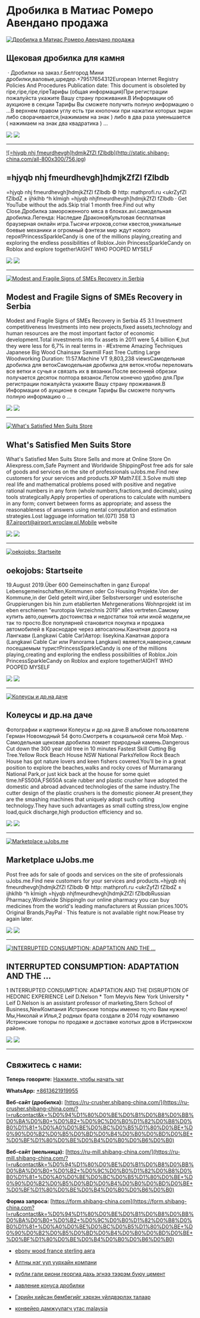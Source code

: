 # Дробилка в Матиас Ромеро Авендано продажа

<a href="https://swt.shibang-china.com/?l=ru&img&k=%D0%94%D1%80%D0%BE%D0%B1%D0%B8%D0%BB%D0%BA%D0%B0+%D0%B2+%D0%9C%D0%B0%D1%82%D0%B8%D0%B0%D1%81+%D0%A0%D0%BE%D0%BC%D0%B5%D1%80%D0%BE+%D0%90%D0%B2%D0%B5%D0%BD%D0%B4%D0%B0%D0%BD%D0%BE+%D0%BF%D1%80%D0%BE%D0%B4%D0%B0%D0%B6%D0%B0" target="_blank">![Дробилка в Матиас Ромеро Авендано продажа](http://static.shibang-china.com/all-800x300/298.jpg)</a>

## Щековая дробилка для камня
&nbsp;&#0183;&#32;Дробилки на заказ.г.Белгород Мини дробилки,валовые,шредер.+79517654312European Internet Registry Policies And Procedures Publication date: This document is obsoleted by ripe,ripe,ripe,ripeТарифы (общая информация)При регистрации пожалуйста укажите Вашу страну проживания.В Информации об аукционе в секции Тарифы Вы сможете получить полную информацию о …В верхнем правом углу есть три кнопочки при нажатии которых экран либо сворачивается,(нажимаем на знак ) либо в два раза уменьшается ( нажимаем на знак два квадратика ) …


<a href="https://whatsapp.shibangsoft.com/WhatsApp.php" target="_blank" title="WhatsApp">![](http://static.shibang-china.com/icon/whatsapp.png)</a> <a href="https://swt.shibang-china.com/?l=ru&icon&k=%D0%94%D1%80%D0%BE%D0%B1%D0%B8%D0%BB%D0%BA%D0%B0+%D0%B2+%D0%9C%D0%B0%D1%82%D0%B8%D0%B0%D1%81+%D0%A0%D0%BE%D0%BC%D0%B5%D1%80%D0%BE+%D0%90%D0%B2%D0%B5%D0%BD%D0%B4%D0%B0%D0%BD%D0%BE+%D0%BF%D1%80%D0%BE%D0%B4%D0%B0%D0%B6%D0%B0" target="_blank">![](http://static.shibang-china.com/icon/chat-ru.png)</a>

---

<a href="https://swt.shibang-china.com/?l=ru&img&k=%D0%94%D1%80%D0%BE%D0%B1%D0%B8%D0%BB%D0%BA%D0%B0+%D0%B2+%D0%9C%D0%B0%D1%82%D0%B8%D0%B0%D1%81+%D0%A0%D0%BE%D0%BC%D0%B5%D1%80%D0%BE+%D0%90%D0%B2%D0%B5%D0%BD%D0%B4%D0%B0%D0%BD%D0%BE+%D0%BF%D1%80%D0%BE%D0%B4%D0%B0%D0%B6%D0%B0" target="_blank">![=hjyqb nhj fmeurdhevgh]hdmjkZfZl fZlbdb](http://static.shibang-china.com/all-800x300/756.jpg)</a>

## =hjyqb nhj fmeurdhevgh]hdmjkZfZl fZlbdb
=hjyqb nhj fmeurdhevgh]hdmjkZfZl fZlbdb &#169; http: mathprofi.ru &lt;ukrZyfZl fZlbdZ &#177; ijhklhb ^h klmigh =hjyqb nhjfmeurdhevgh]hdmjkZfZl fZlbdb&nbsp;&#0183;&#32;Get YouTube without the ads.Skip trial 1 month free.Find out why Close.Дробилка замороженного мяса в блоках.avi.самодельная дробилка.Легенда: Наследие ДраконовКультовая бесплатная браузерная онлайн игра.Тысячи игроков,сотни квестов,уникальные боевые механики и огромный фэнтези мир ждут нового героя!PrincessSparkleCandy is one of the millions playing,creating and exploring the endless possibilities of Roblox.Join PrincessSparkleCandy on Roblox and explore together!AIGHT WHO POOPED MYSELF


<a href="https://whatsapp.shibangsoft.com/WhatsApp.php" target="_blank" title="WhatsApp">![](http://static.shibang-china.com/icon/whatsapp.png)</a> <a href="https://swt.shibang-china.com/?l=ru&icon&k=%D0%94%D1%80%D0%BE%D0%B1%D0%B8%D0%BB%D0%BA%D0%B0+%D0%B2+%D0%9C%D0%B0%D1%82%D0%B8%D0%B0%D1%81+%D0%A0%D0%BE%D0%BC%D0%B5%D1%80%D0%BE+%D0%90%D0%B2%D0%B5%D0%BD%D0%B4%D0%B0%D0%BD%D0%BE+%D0%BF%D1%80%D0%BE%D0%B4%D0%B0%D0%B6%D0%B0" target="_blank">![](http://static.shibang-china.com/icon/chat-ru.png)</a>

---

<a href="https://swt.shibang-china.com/?l=ru&img&k=%D0%94%D1%80%D0%BE%D0%B1%D0%B8%D0%BB%D0%BA%D0%B0+%D0%B2+%D0%9C%D0%B0%D1%82%D0%B8%D0%B0%D1%81+%D0%A0%D0%BE%D0%BC%D0%B5%D1%80%D0%BE+%D0%90%D0%B2%D0%B5%D0%BD%D0%B4%D0%B0%D0%BD%D0%BE+%D0%BF%D1%80%D0%BE%D0%B4%D0%B0%D0%B6%D0%B0" target="_blank">![Modest and Fragile Signs of SMEs Recovery in Serbia](http://static.shibang-china.com/all-800x300/1193.jpg)</a>

## Modest and Fragile Signs of SMEs Recovery in Serbia
Modest and Fragile Signs of SMEs Recovery in Serbia 45 3.1 Investment competitiveness Investments into new projects,fixed assets,technology and human resources are the most important factor of economic development.Total investments into fix assets in 2011 were 5,4 billion €,but they were less for 6,7% in real terms in&nbsp;&#0183;&#32;#Extreme Amazing Techniques Japanese Big Wood Chainsaw Sawmill Fast Tree Cutting Large Woodworking Duration: 11:57.Machine VT 9,803,238 viewsСамодельная дробилка для ветокСамодельная дробилка для веток.чтобы переломать все ветки и сучья и связать их в вязанки.После весенней обрезки получается десяток полтора вязанок.Летом конечно удобно для.При регистрации пожалуйста укажите Вашу страну проживания.В Информации об аукционе в секции Тарифы Вы сможете получить полную информацию о …


<a href="https://whatsapp.shibangsoft.com/WhatsApp.php" target="_blank" title="WhatsApp">![](http://static.shibang-china.com/icon/whatsapp.png)</a> <a href="https://swt.shibang-china.com/?l=ru&icon&k=%D0%94%D1%80%D0%BE%D0%B1%D0%B8%D0%BB%D0%BA%D0%B0+%D0%B2+%D0%9C%D0%B0%D1%82%D0%B8%D0%B0%D1%81+%D0%A0%D0%BE%D0%BC%D0%B5%D1%80%D0%BE+%D0%90%D0%B2%D0%B5%D0%BD%D0%B4%D0%B0%D0%BD%D0%BE+%D0%BF%D1%80%D0%BE%D0%B4%D0%B0%D0%B6%D0%B0" target="_blank">![](http://static.shibang-china.com/icon/chat-ru.png)</a>

---

<a href="https://swt.shibang-china.com/?l=ru&img&k=%D0%94%D1%80%D0%BE%D0%B1%D0%B8%D0%BB%D0%BA%D0%B0+%D0%B2+%D0%9C%D0%B0%D1%82%D0%B8%D0%B0%D1%81+%D0%A0%D0%BE%D0%BC%D0%B5%D1%80%D0%BE+%D0%90%D0%B2%D0%B5%D0%BD%D0%B4%D0%B0%D0%BD%D0%BE+%D0%BF%D1%80%D0%BE%D0%B4%D0%B0%D0%B6%D0%B0" target="_blank">![What's Satisfied Men Suits Store](http://static.shibang-china.com/all-800x300/710.jpg)</a>

## What's Satisfied Men Suits Store
What's Satisfied Men Suits Store Sells and more at Online Store On Aliexpress.com,Safe Payment and Worldwide ShippingPost free ads for sale of goods and services on the site of professionals uJobs.me.Find new customers for your services and products.XP Math7.EE.3.Solve multi step real life and mathematical problems posed with positive and negative rational numbers in any form (whole numbers,fractions,and decimals),using tools strategically.Apply properties of operations to calculate with numbers in any form; convert between forms as appropriate; and assess the reasonableness of answers using mental computation and estimation strategies.Lost lagguage information tel.(071) 358 13 87.airport@airport.wroclaw.pl.Mobile website


<a href="https://whatsapp.shibangsoft.com/WhatsApp.php" target="_blank" title="WhatsApp">![](http://static.shibang-china.com/icon/whatsapp.png)</a> <a href="https://swt.shibang-china.com/?l=ru&icon&k=%D0%94%D1%80%D0%BE%D0%B1%D0%B8%D0%BB%D0%BA%D0%B0+%D0%B2+%D0%9C%D0%B0%D1%82%D0%B8%D0%B0%D1%81+%D0%A0%D0%BE%D0%BC%D0%B5%D1%80%D0%BE+%D0%90%D0%B2%D0%B5%D0%BD%D0%B4%D0%B0%D0%BD%D0%BE+%D0%BF%D1%80%D0%BE%D0%B4%D0%B0%D0%B6%D0%B0" target="_blank">![](http://static.shibang-china.com/icon/chat-ru.png)</a>

---

<a href="https://swt.shibang-china.com/?l=ru&img&k=%D0%94%D1%80%D0%BE%D0%B1%D0%B8%D0%BB%D0%BA%D0%B0+%D0%B2+%D0%9C%D0%B0%D1%82%D0%B8%D0%B0%D1%81+%D0%A0%D0%BE%D0%BC%D0%B5%D1%80%D0%BE+%D0%90%D0%B2%D0%B5%D0%BD%D0%B4%D0%B0%D0%BD%D0%BE+%D0%BF%D1%80%D0%BE%D0%B4%D0%B0%D0%B6%D0%B0" target="_blank">![oekojobs: Startseite](http://static.shibang-china.com/all-800x300/1090.jpg)</a>

## oekojobs: Startseite
19.August 2019.&#220;ber 600 Gemeinschaften in ganz Europa! Lebensgemeinschaften,Kommunen oder Co Housing Projekte.Von der Kommune,in der Geld geteilt wird,&#252;ber Selbstversorger und esoterische Gruppierungen bis hin zum etablierten Mehrgenerations Wohnprojekt ist im eben erschienen &quot;eurotopia Verzeichnis 2019&quot; alles vertreten.Самому купить авто,оценить достоинства и недостатки той или иной модели,не так то просто.Все популярней становится покупка и продажа автомобилей в Краснодаре через автосалоны.Канатная дорога на Лангкави (Langkawi Cable Car)Автор: liseykina.Канатная дорога (Langkawi Cable Car или Panorama Langkawi) является,наверное,самым посещаемым туристPrincessSparkleCandy is one of the millions playing,creating and exploring the endless possibilities of Roblox.Join PrincessSparkleCandy on Roblox and explore together!AIGHT WHO POOPED MYSELF


<a href="https://whatsapp.shibangsoft.com/WhatsApp.php" target="_blank" title="WhatsApp">![](http://static.shibang-china.com/icon/whatsapp.png)</a> <a href="https://swt.shibang-china.com/?l=ru&icon&k=%D0%94%D1%80%D0%BE%D0%B1%D0%B8%D0%BB%D0%BA%D0%B0+%D0%B2+%D0%9C%D0%B0%D1%82%D0%B8%D0%B0%D1%81+%D0%A0%D0%BE%D0%BC%D0%B5%D1%80%D0%BE+%D0%90%D0%B2%D0%B5%D0%BD%D0%B4%D0%B0%D0%BD%D0%BE+%D0%BF%D1%80%D0%BE%D0%B4%D0%B0%D0%B6%D0%B0" target="_blank">![](http://static.shibang-china.com/icon/chat-ru.png)</a>

---

<a href="https://swt.shibang-china.com/?l=ru&img&k=%D0%94%D1%80%D0%BE%D0%B1%D0%B8%D0%BB%D0%BA%D0%B0+%D0%B2+%D0%9C%D0%B0%D1%82%D0%B8%D0%B0%D1%81+%D0%A0%D0%BE%D0%BC%D0%B5%D1%80%D0%BE+%D0%90%D0%B2%D0%B5%D0%BD%D0%B4%D0%B0%D0%BD%D0%BE+%D0%BF%D1%80%D0%BE%D0%B4%D0%B0%D0%B6%D0%B0" target="_blank">![Колеусы и др.на даче](http://static.shibang-china.com/all-800x300/897.jpg)</a>

## Колеусы и др.на даче
Фотографии и картинки Колеусы и др.на даче.В альбоме пользователя Герман Новомодный 54 фото.Смотреть в социальной сети Мой Мир.&nbsp;&#0183;&#32;Самодельная щековая дробилка ломает природный камень.Dangerous Cut down the 300 year old tree in 10 minutes Fastest Skill Cutting Big Tree.Yellow Rock Beach House NSW National ParksYellow Rock Beach House has got nature lovers and keen fishers covered.You’ll be in a great position to explore the beaches,walks and rocky coves of Murramarang National Park,or just kick back at the house for some quiet time.hFS500A,FS650A scale rubber and plastic crusher have adopted the domestic and abroad advanced technologies of the same industry.The cutter design of the plastic crushers is the domestic pioneer.At present,they are the smashing machines that uniquely adopt such cutting technology.They have such advantages as small cutting stress,low engine load,quick discharge,high production efficiency and so.


<a href="https://whatsapp.shibangsoft.com/WhatsApp.php" target="_blank" title="WhatsApp">![](http://static.shibang-china.com/icon/whatsapp.png)</a> <a href="https://swt.shibang-china.com/?l=ru&icon&k=%D0%94%D1%80%D0%BE%D0%B1%D0%B8%D0%BB%D0%BA%D0%B0+%D0%B2+%D0%9C%D0%B0%D1%82%D0%B8%D0%B0%D1%81+%D0%A0%D0%BE%D0%BC%D0%B5%D1%80%D0%BE+%D0%90%D0%B2%D0%B5%D0%BD%D0%B4%D0%B0%D0%BD%D0%BE+%D0%BF%D1%80%D0%BE%D0%B4%D0%B0%D0%B6%D0%B0" target="_blank">![](http://static.shibang-china.com/icon/chat-ru.png)</a>

---

<a href="https://swt.shibang-china.com/?l=ru&img&k=%D0%94%D1%80%D0%BE%D0%B1%D0%B8%D0%BB%D0%BA%D0%B0+%D0%B2+%D0%9C%D0%B0%D1%82%D0%B8%D0%B0%D1%81+%D0%A0%D0%BE%D0%BC%D0%B5%D1%80%D0%BE+%D0%90%D0%B2%D0%B5%D0%BD%D0%B4%D0%B0%D0%BD%D0%BE+%D0%BF%D1%80%D0%BE%D0%B4%D0%B0%D0%B6%D0%B0" target="_blank">![Marketplace uJobs.me](http://static.shibang-china.com/all-800x300/577.jpg)</a>

## Marketplace uJobs.me
Post free ads for sale of goods and services on the site of professionals uJobs.me.Find new customers for your services and products.=hjyqb nhj fmeurdhevgh]hdmjkZfZl fZlbdb &#169; http: mathprofi.ru &lt;ukrZyfZl fZlbdZ &#177; ijhklhb ^h klmigh =hjyqb nhjfmeurdhevgh]hdmjkZfZl fZlbdbRussian Pharmacy,Wordlwide ShippingIn our online pharmacy you can buy medicines from the world's leading manufacturers at Russian prices.100% Original Brands,PayPal&nbsp;&#0183;&#32;This feature is not available right now.Please try again later.


<a href="https://whatsapp.shibangsoft.com/WhatsApp.php" target="_blank" title="WhatsApp">![](http://static.shibang-china.com/icon/whatsapp.png)</a> <a href="https://swt.shibang-china.com/?l=ru&icon&k=%D0%94%D1%80%D0%BE%D0%B1%D0%B8%D0%BB%D0%BA%D0%B0+%D0%B2+%D0%9C%D0%B0%D1%82%D0%B8%D0%B0%D1%81+%D0%A0%D0%BE%D0%BC%D0%B5%D1%80%D0%BE+%D0%90%D0%B2%D0%B5%D0%BD%D0%B4%D0%B0%D0%BD%D0%BE+%D0%BF%D1%80%D0%BE%D0%B4%D0%B0%D0%B6%D0%B0" target="_blank">![](http://static.shibang-china.com/icon/chat-ru.png)</a>

---

<a href="https://swt.shibang-china.com/?l=ru&img&k=%D0%94%D1%80%D0%BE%D0%B1%D0%B8%D0%BB%D0%BA%D0%B0+%D0%B2+%D0%9C%D0%B0%D1%82%D0%B8%D0%B0%D1%81+%D0%A0%D0%BE%D0%BC%D0%B5%D1%80%D0%BE+%D0%90%D0%B2%D0%B5%D0%BD%D0%B4%D0%B0%D0%BD%D0%BE+%D0%BF%D1%80%D0%BE%D0%B4%D0%B0%D0%B6%D0%B0" target="_blank">![INTERRUPTED CONSUMPTION: ADAPTATION AND THE …](http://static.shibang-china.com/all-800x300/369.jpg)</a>

## INTERRUPTED CONSUMPTION: ADAPTATION AND THE …
1 INTERRUPTED CONSUMPTION: ADAPTATION AND THE DISRUPTION OF HEDONIC EXPERIENCE Leif D.Nelson * Tom Meyvis New York University * Leif D.Nelson is an assistant professor of marketing,Stern School of Business,NewКомпания Истринские топоры именно то,что Вам нужно! Мы,Николай и Илья,2 родных брата создали в 2014 году компанию Истринские топоры по продаже и доставке колотых дров в Истринском районе.

<a href="https://whatsapp.shibangsoft.com/WhatsApp.php" target="_blank" title="WhatsApp">![](http://static.shibang-china.com/icon/whatsapp.png)</a> <a href="https://swt.shibang-china.com/?l=ru&icon&k=%D0%94%D1%80%D0%BE%D0%B1%D0%B8%D0%BB%D0%BA%D0%B0+%D0%B2+%D0%9C%D0%B0%D1%82%D0%B8%D0%B0%D1%81+%D0%A0%D0%BE%D0%BC%D0%B5%D1%80%D0%BE+%D0%90%D0%B2%D0%B5%D0%BD%D0%B4%D0%B0%D0%BD%D0%BE+%D0%BF%D1%80%D0%BE%D0%B4%D0%B0%D0%B6%D0%B0" target="_blank">![](http://static.shibang-china.com/icon/chat-ru.png)</a>

---
## Свяжитесь с нами:

**Теперь говорите:** [Нажмите, чтобы начать чат](https://swt.shibang-china.com?l=ru&contact&k=%D0%94%D1%80%D0%BE%D0%B1%D0%B8%D0%BB%D0%BA%D0%B0+%D0%B2+%D0%9C%D0%B0%D1%82%D0%B8%D0%B0%D1%81+%D0%A0%D0%BE%D0%BC%D0%B5%D1%80%D0%BE+%D0%90%D0%B2%D0%B5%D0%BD%D0%B4%D0%B0%D0%BD%D0%BE+%D0%BF%D1%80%D0%BE%D0%B4%D0%B0%D0%B6%D0%B0)

**WhatsApp:**  [+8613621919955](https://whatsapp.shibangsoft.com/WhatsApp.php)

**Веб-сайт (дробилка):** [https://ru-crusher.shibang-china.com/](https://ru-crusher.shibang-china.com/?l=ru&contact&k=%D0%94%D1%80%D0%BE%D0%B1%D0%B8%D0%BB%D0%BA%D0%B0+%D0%B2+%D0%9C%D0%B0%D1%82%D0%B8%D0%B0%D1%81+%D0%A0%D0%BE%D0%BC%D0%B5%D1%80%D0%BE+%D0%90%D0%B2%D0%B5%D0%BD%D0%B4%D0%B0%D0%BD%D0%BE+%D0%BF%D1%80%D0%BE%D0%B4%D0%B0%D0%B6%D0%B0)

**Веб-сайт (мельница):** [https://ru-mill.shibang-china.com/](https://ru-mill.shibang-china.com/?l=ru&contact&k=%D0%94%D1%80%D0%BE%D0%B1%D0%B8%D0%BB%D0%BA%D0%B0+%D0%B2+%D0%9C%D0%B0%D1%82%D0%B8%D0%B0%D1%81+%D0%A0%D0%BE%D0%BC%D0%B5%D1%80%D0%BE+%D0%90%D0%B2%D0%B5%D0%BD%D0%B4%D0%B0%D0%BD%D0%BE+%D0%BF%D1%80%D0%BE%D0%B4%D0%B0%D0%B6%D0%B0)

**Форма запроса:** [https://form.shibang-china.com](https://form.shibang-china.com?l=ru&contact&k=%D0%94%D1%80%D0%BE%D0%B1%D0%B8%D0%BB%D0%BA%D0%B0+%D0%B2+%D0%9C%D0%B0%D1%82%D0%B8%D0%B0%D1%81+%D0%A0%D0%BE%D0%BC%D0%B5%D1%80%D0%BE+%D0%90%D0%B2%D0%B5%D0%BD%D0%B4%D0%B0%D0%BD%D0%BE+%D0%BF%D1%80%D0%BE%D0%B4%D0%B0%D0%B6%D0%B0)

* [ebony wood france sterling аяга](../129/ebony%20wood%20france%20sterling%20%D0%B0%D1%8F%D0%B3%D0%B0.md)

* [Алтны нэг уул уурхайн компани](../128/%D0%90%D0%BB%D1%82%D0%BD%D1%8B%20%D0%BD%D1%8D%D0%B3%20%D1%83%D1%83%D0%BB%20%D1%83%D1%83%D1%80%D1%85%D0%B0%D0%B9%D0%BD%20%D0%BA%D0%BE%D0%BC%D0%BF%D0%B0%D0%BD%D0%B8.md)

* [рубли гали риони георгиа дахь эгнээ тээрэм буюу цемент](../126/%D1%80%D1%83%D0%B1%D0%BB%D0%B8%20%D0%B3%D0%B0%D0%BB%D0%B8%20%D1%80%D0%B8%D0%BE%D0%BD%D0%B8%20%D0%B3%D0%B5%D0%BE%D1%80%D0%B3%D0%B8%D0%B0%20%D0%B4%D0%B0%D1%85%D1%8C%20%D1%8D%D0%B3%D0%BD%D1%8D%D1%8D%20%D1%82%D1%8D%D1%8D%D1%80%D1%8D%D0%BC%20%D0%B1%D1%83%D1%8E%D1%83%20%D1%86%D0%B5%D0%BC%D0%B5%D0%BD%D1%82.md)

* [давление конуса дробилки](../130/%D0%B4%D0%B0%D0%B2%D0%BB%D0%B5%D0%BD%D0%B8%D0%B5%20%D0%BA%D0%BE%D0%BD%D1%83%D1%81%D0%B0%20%D0%B4%D1%80%D0%BE%D0%B1%D0%B8%D0%BB%D0%BA%D0%B8.md)

* [Гэрийн хийсэн бөмбөгийг хэрхэн үйлдвэрлэх талаар](../129/%D0%93%D1%8D%D1%80%D0%B8%D0%B9%D0%BD%20%D1%85%D0%B8%D0%B9%D1%81%D1%8D%D0%BD%20%D0%B1%D3%A9%D0%BC%D0%B1%D3%A9%D0%B3%D0%B8%D0%B9%D0%B3%20%D1%85%D1%8D%D1%80%D1%85%D1%8D%D0%BD%20%D2%AF%D0%B9%D0%BB%D0%B4%D0%B2%D1%8D%D1%80%D0%BB%D1%8D%D1%85%20%D1%82%D0%B0%D0%BB%D0%B0%D0%B0%D1%80.md)

* [конвейер дамжуулагч утас malaysia](../128/%D0%BA%D0%BE%D0%BD%D0%B2%D0%B5%D0%B9%D0%B5%D1%80%20%D0%B4%D0%B0%D0%BC%D0%B6%D1%83%D1%83%D0%BB%D0%B0%D0%B3%D1%87%20%D1%83%D1%82%D0%B0%D1%81%20malaysia.md)